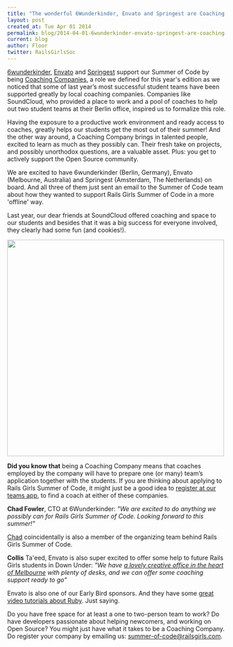 ```yaml
---
title: "The wonderful 6Wunderkinder, Envato and Springest are Coaching Companies"
layout: post
created_at: Tue Apr 01 2014
permalink: blog/2014-04-01-6wunderkinder-envato-springest-are-coaching-companies
current: blog
author: Floor
twitter: RailsGirlsSoc
---
```


[6wunderkinder](http://www.6wunderkinder.com/), [Envato](http://www.envato.com/) and [Springest](http://www.springest.co.uk/) support our Summer of Code by being [Coaching Companies](http://railsgirlssummerofcode.org/coaching-companies/), a role we defined for this year's edition as we noticed that some of last year’s most successful student teams have been supported greatly by local coaching companies. Companies like SoundCloud, who provided a place to work and a pool of coaches to help out two student teams at their Berlin office, inspired us to formalize this role.

Having the exposure to a productive work environment and ready access to coaches, greatly helps our students get the most out of their summer! And the other way around, a Coaching Company brings in talented people, excited to learn as much as they possibly can. Their fresh take on projects, and possibly unorthodox questions, are a valuable asset. Plus: you get to actively support the Open Source community.

We are excited to have 6wunderkinder (Berlin, Germany), Envato (Melbourne, Australia) and Springest (Amsterdam, The Netherlands) on board. And all three of them just sent an email to the Summer of Code team about how they wanted to support Rails Girls Summer of Code in a more 'offline' way. 

Last year, our dear friends at SoundCloud offered coaching and space to our students and besides that it was a big success for everyone involved, they clearly had some fun (and cookies!).

<img src="http://25.media.tumblr.com/3ceb453d2a688392e2da5baabad6d24f/tumblr_mp25l8KK6t1swqx92o1_500.gif" width="500">

**Did you know that** being a Coaching Company means that coaches employed by the company will have to prepare one (or many) team’s application together with the students. If you are thinking about applying to Rails Girls Summer of Code, it might just be a good idea to [register at our teams app]( http://teams.railsgirlssummerofcode.org/), to find a coach at either of these companies.



**Chad Fowler**, CTO at 6Wunderkinder:
*"We are excited to do anything we possibly can for Rails Girls Summer of Code. Looking forward to this summer!"*

[Chad](https://twitter.com/chadfowler) coincidentally is also a member of the organizing team behind Rails Girls Summer of Code.   

**Collis** Ta'eed, Envato is also super excited to offer some help to future Rails Girls students in Down Under: *"We have [a lovely creative office in the heart of Melbourne](http://inside.envato.com/envato-office-tour/) with plenty of desks, and we can offer some coaching support ready to go"*

Envato is also one of our Early Bird sponsors. And they have some [great video tutorials about Ruby](http://hub.tutsplus.com/search?utf8=%E2%9C%93&search%5Bkeywords%5D=Ruby&button=). Just saying.   
 
Do you have free space for at least a one to two-person team to work? Do have developers passionate about helping newcomers, and working on Open Source? You might just have what it takes to be a Coaching Company. Do register your company by emailing us: summer-of-code@railsgirls.com.